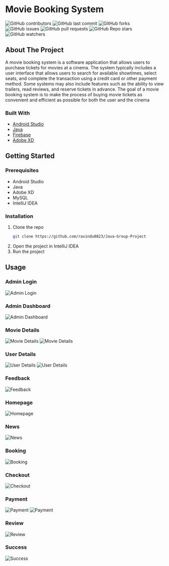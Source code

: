 # Movie Booking System

![GitHub contributors](https://img.shields.io/github/contributors/ravindu0823/Java-Group-Project?style=for-the-badge)
![GitHub last commit](https://img.shields.io/github/last-commit/ravindu0823/Java-Group-Project?style=for-the-badge)
![GitHub forks](https://img.shields.io/github/forks/ravindu0823/Java-Group-Project?style=for-the-badge)
![GitHub issues](https://img.shields.io/github/issues/ravindu0823/Java-Group-Project?style=for-the-badge)
![GitHub pull requests](https://img.shields.io/github/issues-pr/ravindu0823/Java-Group-Project?style=for-the-badge)
![GitHub Repo stars](https://img.shields.io/github/stars/ravindu0823/Java-Group-Project?style=for-the-badge)
![GitHub watchers](https://img.shields.io/github/watchers/ravindu0823/Java-Group-Project?style=for-the-badge)

## About The Project

A movie booking
system is a software application that allows users to purchase tickets for movies at a cinema. The
system typically includes a user interface that allows users to search for available showtimes, select
seats, and complete the transaction using a credit card or other payment method. Some systems
may also include features such as the ability to view trailers, read reviews, and reserve tickets in
advance. The goal of a movie booking system is to make the process of buying movie tickets as
convenient and efficient as possible for both the user and the cinema

### Built With

- [Android Studio](https://developer.android.com/studio)
- [Java](https://www.java.com/en/)
- [Firebase](https://firebase.google.com/)
- [Adobe XD](https://www.adobe.com/products/xd.html)

## Getting Started

### Prerequisites

- Android Studio
- Java
- Adobe XD
- MySQL
- IntelliJ IDEA

### Installation

1. Clone the repo
   ```sh
   git clone https://github.com/ravindu0823/Java-Group-Project
   ```
2. Open the project in IntelliJ IDEA
3. Run the project

## Usage

### Admin Login

![Admin Login](images/admin-login.jpg)

### Admin Dashboard

![Admin Dashboard](images/admin-dashbord.jpg)

### Movie Details

![Movie Details](images/movie-details.jpg)
![Movie Details](images/movie-details-2.jpg)


### User Details

![User Details](images/user-details.jpg)
![User Details](images/user-details-2.jpg)

### Feedback

![Feedback](images/feedback.jpg)

### Homepage

![Homepage](images/homepage.jpg)

### News

![News](images/news.jpg)

### Booking

![Booking](images/booking.jpg)

### Checkout

![Checkout](images/chekcout.jpg)

### Payment

![Payment](images/paypal-1.jpg)
![Payment](images/paypal-2.jpg)

### Review

![Review](images/review.jpg)

### Success

![Success](images/success.jpg)